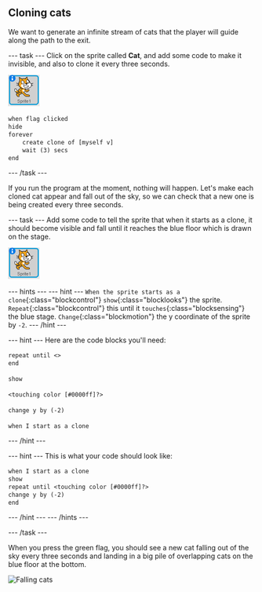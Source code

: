 ## Cloning cats

We want to generate an infinite stream of cats that the player will guide along the path to the exit.

--- task ---
Click on the sprite called **Cat**, and add some code to make it invisible, and also to clone it every three seconds.

![Cat sprite](images/cat-sprite.png)

```blocks
when flag clicked
hide
forever
    create clone of [myself v]
    wait (3) secs
end
```

--- /task ---


If you run the program at the moment, nothing will happen. Let's make each cloned cat appear and fall out of the sky, so we can check that a new one is being created every three seconds.

--- task ---
Add some code to tell the sprite that when it starts as a clone, it should become visible and fall until it reaches the blue floor which is drawn on the stage.

![Cat sprite](images/cat-sprite.png)

--- hints ---
--- hint ---
`When the sprite starts as a clone`{:class="blockcontrol"}  `show`{:class="blocklooks"} the sprite. `Repeat`{:class="blockcontrol"} this until it `touches`{:class="blocksensing"} the blue stage. `Change`{:class="blockmotion"} the y coordinate of the sprite by `-2`.
--- /hint ---

--- hint ---
Here are the code blocks you'll need:

```blocks
repeat until <>
end

show

<touching color [#0000ff]?>

change y by (-2)

when I start as a clone
```
--- /hint ---

--- hint ---
This is what your code should look like:

```blocks
when I start as a clone
show
repeat until <touching color [#0000ff]?>
change y by (-2)
end
```

--- /hint ---
--- /hints ---

--- /task ---

When you press the green flag, you should see a new cat falling out of the sky every three seconds and landing in a big pile of overlapping cats on the blue floor at the bottom.

![Falling cats](images/falling-cats.png)
